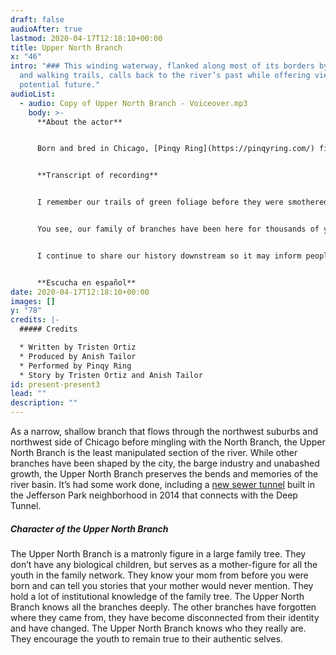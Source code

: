 ```yaml
---
draft: false
audioAfter: true
lastmod: 2020-04-17T12:18:10+00:00
title: Upper North Branch
x: "46"
intro: "### This winding waterway, flanked along most of its borders by woods
  and walking trails, calls back to the river’s past while offering views of its
  potential future."
audioList:
  - audio: Copy of Upper North Branch - Voiceover.mp3
    body: >-
      **About the actor**


      Born and bred in Chicago, [Pinqy Ring](https://pinqyring.com/) first shook hands with the mic at age 15 when her love for learning hip-hop songs turned into a curiosity to try it for herself. A tough childhood, troubled teens and a catastrophic car accident all worked to mold the young artist into the powerful MC she is today. The accident, (which left Pinqy in a coma), served as the defining turning point in her life as she realized that telling her story was paramount. Pinqy has captivated several audiences in her hometown, including the Taste of Chicago in 2017, and has rocked stages in Miami, Washington, Denver, Austin, Houston.


      **Transcript of recording**


      I remember our trails of green foliage before they were smothered by opaque asphalt. When the skyscrapers were lands we once farmed and flowed through. In those times, I worked in tandem with the people who shared my banks for their homes and communities. I farmed a lot back then. My branch members North and South did so too, even Main Stem(!), as much as they try to distance themselves from our history. Our relationship with the Indigenous people was mutualistic and symbiotic. We benefited greatly through our organic communion. They grew and traded crops along our waterway with gentle, non-invasive methods. In our time together, we became close and worked alongside each other without harm done to any of the branches. This is all prior to the colonialists who believed that the branches were useless until they ripped our waterway apart and packed them with barges. 


      You see, our family of branches have been here for thousands of years. Our history begins before colonial settlement. Yet, our history is told as if it begins when the North Shore Channel and the Sanitary and Ship Canal tore into our community. Many are mistaken and misinformed to think we have always looked this way and that the canal and channel have always been here. These misconceptions muddle our history much like how they muddled our waterways through pollution and destruction. I’ve been able to keep my appearance relatively fresh through time without major pollution. Unfortunately, the rest of the family has been subjugated by the Canal and Channel. South Branch is invaded by industrial corridors as it speaks out against the system that continues to strip our history away.  


      I continue to share our history downstream so it may inform people of our family of waterways, and encourage them to stand up for our community. Only by embracing our past, and our true selves, will we bring about a better future for all of us.


      **Escucha en español**
date: 2020-04-17T12:18:10+00:00
images: []
y: "78"
credits: |-
  ##### Credits

  * Written by Tristen Ortiz
  * Produced by Anish Tailor
  * Performed by Pinqy Ring
  * Story by Tristen Ortiz and Anish Tailor
id: present-present3
lead: ""
description: ""
---
```

As a narrow, shallow branch that flows through the northwest suburbs and northwest side of Chicago before mingling with the North Branch, the Upper North Branch is the least manipulated section of the river. While other branches have been shaped by the city, the barge industry and unabashed growth, the Upper North Branch preserves the bends and memories of the river basin. It’s had some work done, including a [new sewer tunnel](https://www.dnainfo.com/chicago/20140811/jefferson-park/jefferson-park-sewer-project-will-require-crews-use-explosives/) built in the Jefferson Park neighborhood in 2014 that connects with the Deep Tunnel.

##### Character of the Upper North Branch

The Upper North Branch is a matronly figure in a large family tree. They don’t have any biological children, but serves as a mother-figure for all the youth in the family network. They know your mom from before you were born and can tell you stories that your mother would never mention. They hold a lot of institutional knowledge of the family tree. The Upper North Branch knows all the branches deeply. The other branches have forgotten where they came from, they have become disconnected from their identity and have changed. The Upper North Branch knows who they really are. They encourage the youth to remain true to their authentic selves.
